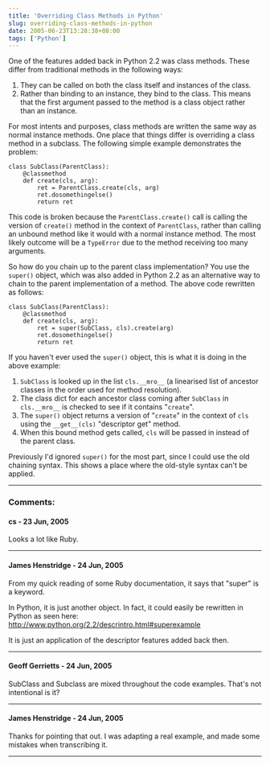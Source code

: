 ```yaml
---
title: 'Overriding Class Methods in Python'
slug: overriding-class-methods-in-python
date: 2005-06-23T13:28:38+08:00
tags: ['Python']
---
```


One of the features added back in Python 2.2 was class methods. These
differ from traditional methods in the following ways:

1.  They can be called on both the class itself and instances of the
    class.
2.  Rather than binding to an instance, they bind to the class. This
    means that the first argument passed to the method is a class object
    rather than an instance.

For most intents and purposes, class methods are written the same way as
normal instance methods. One place that things differ is overriding a
class method in a subclass. The following simple example demonstrates
the problem:

    class SubClass(ParentClass):
        @classmethod
        def create(cls, arg):
            ret = ParentClass.create(cls, arg)
            ret.dosomethingelse()
            return ret

This code is broken because the `ParentClass.create()` call is calling
the version of `create()` method in the context of `ParentClass`,
rather than calling an unbound method like it would with a normal
instance method. The most likely outcome will be a `TypeError` due to
the method receiving too many arguments.

So how do you chain up to the parent class implementation? You use the
`super()` object, which was also added in Python 2.2 as an alternative
way to chain to the parent implementation of a method. The above code
rewritten as follows:

    class SubClass(ParentClass):
        @classmethod
        def create(cls, arg):
            ret = super(SubClass, cls).create(arg)
            ret.dosomethingelse()
            return ret

If you haven\'t ever used the `super()` object, this is what it is
doing in the above example:

1.  `SubClass` is looked up in the list `cls.__mro__` (a linearised
    list of ancestor classes in the order used for method
    resolution).
2.  The class dict for each ancestor class coming after `SubClass`
    in `cls.__mro__` is checked to see if it contains \"`create`\".
3.  The `super()` object returns a version of \"`create`\" in the
    context of `cls` using the `__get__(cls)` \"descriptor get\"
    method.
4.  When this bound method gets called, `cls` will be passed in
    instead of the parent class.

Previously I\'d ignored `super()` for the most part, since I could
use the old chaining syntax. This shows a place where the old-style
syntax can\'t be applied.

---
### Comments:
#### cs - <time datetime="2005-06-23 20:17:14">23 Jun, 2005</time>

Looks a lot like Ruby.

---
#### James Henstridge - <time datetime="2005-06-24 00:43:34">24 Jun, 2005</time>

From my quick reading of some Ruby documentation, it says that \"super\"
is a keyword.

In Python, it is just another object. In fact, it could easily be
rewritten in Python as seen here:
<http://www.python.org/2.2/descrintro.html#superexample>

It is just an application of the descriptor features added back then.

---
#### Geoff Gerrietts - <time datetime="2005-06-24 07:05:58">24 Jun, 2005</time>

SubClass and Subclass are mixed throughout the code examples. That\'s
not intentional is it?

---
#### James Henstridge - <time datetime="2005-06-24 10:47:04">24 Jun, 2005</time>

Thanks for pointing that out. I was adapting a real example, and made
some mistakes when transcribing it.

---
